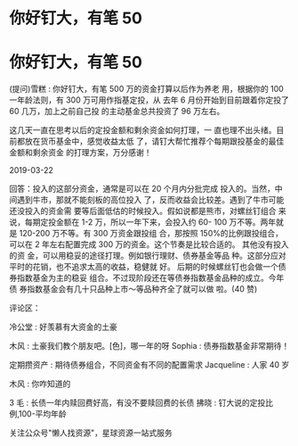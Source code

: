 # 你好钉大，有笔 50

# 你好钉大，有笔 50

(提问)雪糕 : 你好钉大，有笔 500 万的资金打算以后作为养老 用，根据你的 100 一年龄法则，有 300 万可用作指基定投，从 去年 6 月份开始到目前跟着你定投了 60 几万，加上之前自己投 的主动基金总共投资了 96 万左右。

这几天一直在思考以后的定投金额和剩余资金如何打理，一 直也理不出头绪。目前都放在货币基金中，感觉收益太低 了，请钉大帮忙推荐个每期跟投基金的最佳金额和剩余资金 的打理方案，万分感谢！

2019-03-22

回答：投入的这部分资金，通常是可以在 20 个月内分批完成 投入的。当然，中间遇到牛市，那就不能刻板的高位投入 了，反而收益会比较差。遇到了牛市可能还没投入的资金需 要等后面低估的时候投入。假如说都是熊市，对螺丝钉组合 来说，每期定投金额在 1-2 万，所以一年下来，会投入约 60- 100 万不等。两年就是 120-200 万不等。有 300 万资金跟投组 合，那按照 150%的比例跟投组合，可以在 2 年左右配置完成 300 万的资金。这个节奏是比较合适的。 其他没有投入的资 金，可以用稳妥的途径打理。例如银行理财、债券基金等品 种。这部分应对平时的花销，也不追求太高的收益，稳健就 好。 后期的时候螺丝钉也会做一个债券指数基金为主的稳妥 组合。不过现阶段还在等债券指数基金品种的成立。今年债 券指数基金会有几十只品种上市～等品种齐全了就可以做 啦。(40 赞)

评论区：

冷公堂 : 好羡慕有大资金的土豪

木风 : 土豪我们教个朋友吧。[色]，哪一年的呀 Sophia : 债券指数基金非常期待！

定期攒资产 : 期待债券组合，不同资金有不同的配置需求 Jacqueline : 人家 40 岁

木风 : 你咋知道的

3 毛 : 长债一年内赎回费好高，有没不要赎回费的长债 拂晓 : 钉大说的定投比例,100-平均年龄

关注公众号"懒人找资源"，星球资源一站式服务